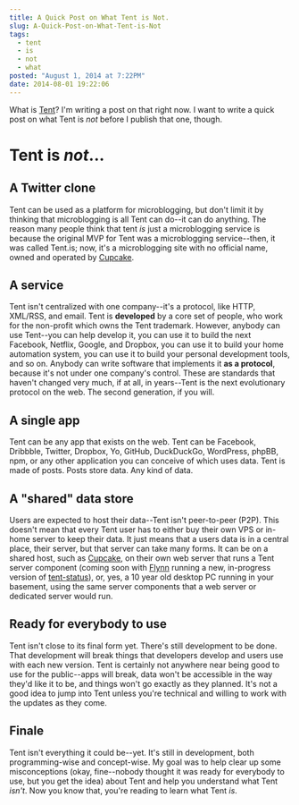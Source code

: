 ```yaml
---
title: A Quick Post on What Tent is Not.
slug: A-Quick-Post-on-What-Tent-is-Not
tags:
  - tent
  - is
  - not
  - what
posted: "August 1, 2014 at 7:22PM"
date: 2014-08-01 19:22:06
---
```


What is [Tent](http://tent.io/)? I'm writing a post on that right now. I want to write a quick post on what Tent is _not_ before I publish that one, though.

# Tent is _not_...

## A Twitter clone

Tent can be used as a platform for microblogging, but don't limit it by thinking that microblogging is all Tent can do--it can do anything. The reason many people think that tent _is_ just a microblogging service is because the original MVP for Tent was a microblogging service--then, it was called Tent.is; now, it's a microblogging site with no official name, owned and operated by [Cupcake](https://cupcake.io/).

## A service

Tent isn't centralized with one company--it's a protocol, like HTTP, XML/RSS, and email. Tent is **developed** by a core set of people, who work for the non-profit which owns the Tent trademark. However, anybody can use Tent--you can help develop it, you can use it to build the next Facebook, Netflix, Google, and Dropbox, you can use it to build your home automation system, you can use it to build your personal development tools, and so on. Anybody can write software that implements it **as a protocol**, because it's not under one company's control. These are standards that haven't changed very much, if at all, in years--Tent is the next evolutionary protocol on the web. The second generation, if you will.

## A single app

Tent can be any app that exists on the web. Tent can be Facebook, Dribbble, Twitter, Dropbox, Yo, GitHub, DuckDuckGo, WordPress, phpBB, npm, or any other application you can conceive of which uses data. Tent is made of posts. Posts store data. Any kind of data.

## A "shared" data store

Users are expected to host their data--Tent isn't peer-to-peer (P2P). This doesn't mean that every Tent user has to either buy their own VPS or in-home server to keep their data. It just means that a users data is in a central place, their server, but that server can take many forms. It can be on a shared host, such as [Cupcake](https://cupcake.io/), on their own web server that runs a Tent server component (coming soon with [Flynn](https://flynn.io/) running a new, in-progress version of [tent-status](https://github.com/tent/tent-status)), or, yes, a 10 year old desktop PC running in your basement, using the same server components that a web server or dedicated server would run.

## Ready for everybody to use

Tent isn't close to its final form yet. There's still development to be done. That development will break things that developers develop and users use with each new version. Tent is certainly not anywhere near being good to use for the public--apps will break, data won't be accessible in the way they'd like it to be, and things won't go exactly as they planned. It's not a good idea to jump into Tent unless you're technical and willing to work with the updates as they come.

## Finale

Tent isn't everything it could be--yet. It's still in development, both programming-wise and concept-wise. My goal was to help clear up some misconceptions (okay, fine--nobody thought it was ready for everybody to use, but you get the idea) about Tent and help you understand what Tent _isn't_. Now you know that, you're reading to learn what Tent _is_.

